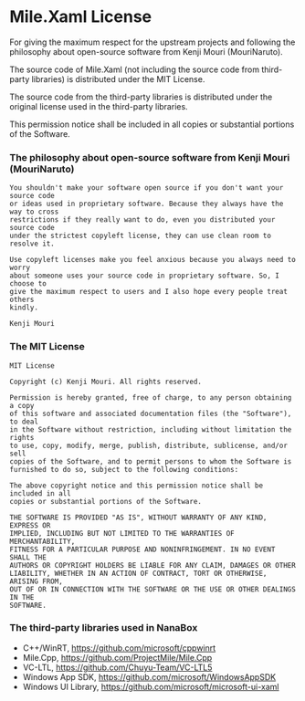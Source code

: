 # Mile.Xaml License

For giving the maximum respect for the upstream projects and following the 
philosophy about open-source software from Kenji Mouri (MouriNaruto). 

The source code of Mile.Xaml (not including the source code from third-party 
libraries) is distributed under the MIT License.

The source code from the third-party libraries is distributed under the original
license used in the third-party libraries.

This permission notice shall be included in all copies or substantial portions
of the Software.

### The philosophy about open-source software from Kenji Mouri (MouriNaruto)

```
You shouldn't make your software open source if you don't want your source code
or ideas used in proprietary software. Because they always have the way to cross
restrictions if they really want to do, even you distributed your source code 
under the strictest copyleft license, they can use clean room to resolve it. 

Use copyleft licenses make you feel anxious because you always need to worry 
about someone uses your source code in proprietary software. So, I choose to 
give the maximum respect to users and I also hope every people treat others 
kindly.

Kenji Mouri
```

### The MIT License

```
MIT License

Copyright (c) Kenji Mouri. All rights reserved.

Permission is hereby granted, free of charge, to any person obtaining a copy
of this software and associated documentation files (the "Software"), to deal
in the Software without restriction, including without limitation the rights
to use, copy, modify, merge, publish, distribute, sublicense, and/or sell
copies of the Software, and to permit persons to whom the Software is
furnished to do so, subject to the following conditions:

The above copyright notice and this permission notice shall be included in all
copies or substantial portions of the Software.

THE SOFTWARE IS PROVIDED "AS IS", WITHOUT WARRANTY OF ANY KIND, EXPRESS OR
IMPLIED, INCLUDING BUT NOT LIMITED TO THE WARRANTIES OF MERCHANTABILITY,
FITNESS FOR A PARTICULAR PURPOSE AND NONINFRINGEMENT. IN NO EVENT SHALL THE
AUTHORS OR COPYRIGHT HOLDERS BE LIABLE FOR ANY CLAIM, DAMAGES OR OTHER
LIABILITY, WHETHER IN AN ACTION OF CONTRACT, TORT OR OTHERWISE, ARISING FROM,
OUT OF OR IN CONNECTION WITH THE SOFTWARE OR THE USE OR OTHER DEALINGS IN THE
SOFTWARE.
```

### The third-party libraries used in NanaBox

- C++/WinRT, https://github.com/microsoft/cppwinrt
- Mile.Cpp, https://github.com/ProjectMile/Mile.Cpp
- VC-LTL, https://github.com/Chuyu-Team/VC-LTL5
- Windows App SDK, https://github.com/microsoft/WindowsAppSDK
- Windows UI Library, https://github.com/microsoft/microsoft-ui-xaml
